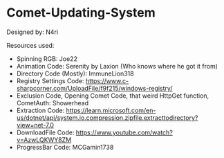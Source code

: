 # Comet-Updating-System

Designed by: N4ri

Resources used:

- Spinning RGB: Joe22
- Animation Code: Serenity by Laxion (Who knows where he got it from)
- Directory Code (Mostly): ImmuneLion318
- Registry Settings Code: https://www.c-sharpcorner.com/UploadFile/f9f215/windows-registry/
- Exclusion Code, Opening Comet Code, that weird HttpGet function, CometAuth: Showerhead
- Extraction Code: https://learn.microsoft.com/en-us/dotnet/api/system.io.compression.zipfile.extracttodirectory?view=net-7.0
- DownloadFile Code: https://www.youtube.com/watch?v=AzwLQKWY8ZM
- ProgressBar Code: MCGamin1738
